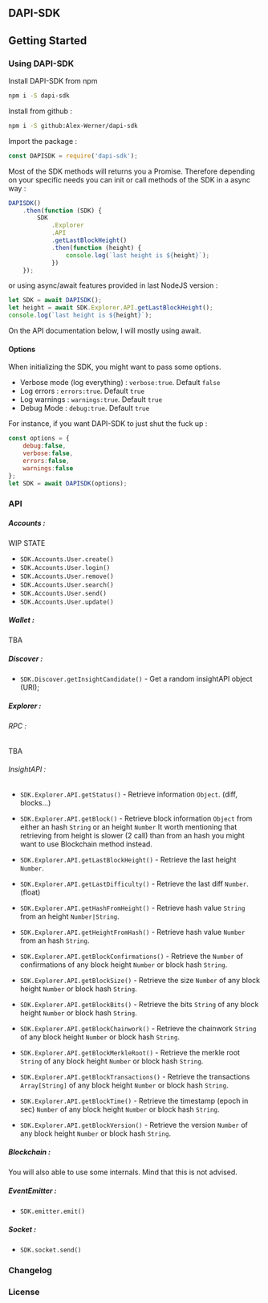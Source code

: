 ## DAPI-SDK

## Getting Started
### Using DAPI-SDK

Install DAPI-SDK from npm

```sh
npm i -S dapi-sdk
```

Install from github :

```sh
npm i -S github:Alex-Werner/dapi-sdk
```

Import the package :
```js
const DAPISDK = require('dapi-sdk');
```

Most of the SDK methods will returns you a Promise.
Therefore depending on your specific needs you can init or call methods of the SDK in a async way :
```js
DAPISDK()
    .then(function (SDK) {
        SDK
            .Explorer
            .API
            .getLastBlockHeight()
            .then(function (height) {
                console.log(`last height is ${height}`);
            })
    });
```

or using async/await features provided in last NodeJS version :
```js
let SDK = await DAPISDK();
let height = await SDK.Explorer.API.getLastBlockHeight();
console.log(`last height is ${height}`);
```

On the API documentation below, I will mostly using await.

#### Options
When initializing the SDK, you might want to pass some options.

- Verbose mode (log everything) : `verbose:true`. Default `false`
- Log errors : `errors:true`. Default `true`
- Log warnings : `warnings:true`. Default `true`
- Debug Mode : `debug:true`. Default `true`

For instance, if you want DAPI-SDK to just shut the fuck up :
```js
const options = {
    debug:false,
    verbose:false,
    errors:false,
    warnings:false
};
let SDK = await DAPISDK(options);
```

### API

##### Accounts :
WIP STATE
- `SDK.Accounts.User.create()`
- `SDK.Accounts.User.login()`
- `SDK.Accounts.User.remove()`
- `SDK.Accounts.User.search()`
- `SDK.Accounts.User.send()`
- `SDK.Accounts.User.update()`

##### Wallet :
TBA
##### Discover :
- `SDK.Discover.getInsightCandidate()` - Get a random insightAPI object (URI);

##### Explorer :
###### RPC :
TBA
###### InsightAPI :
- `SDK.Explorer.API.getStatus()` - Retrieve information `Object`. (diff, blocks...)
- `SDK.Explorer.API.getBlock()` - Retrieve block information `Object` from either an hash `String` or an height `Number`
   It worth mentioning that retrieving from height is slower (2 call) than from an hash you might want to use Blockchain method instead.


- `SDK.Explorer.API.getLastBlockHeight()` - Retrieve the last height `Number`.
- `SDK.Explorer.API.getLastDifficulty()` - Retrieve the last diff `Number`.(float)
- `SDK.Explorer.API.getHashFromHeight()` - Retrieve hash value `String` from an height `Number|String`.
- `SDK.Explorer.API.getHeightFromHash()` - Retrieve hash value `Number` from an hash `String`.
- `SDK.Explorer.API.getBlockConfirmations()` - Retrieve the `Number` of confirmations of any block height `Number` or block hash `String`.
- `SDK.Explorer.API.getBlockSize()` - Retrieve the size `Number` of any block height `Number` or block hash `String`.
- `SDK.Explorer.API.getBlockBits()` - Retrieve the bits `String` of any block height `Number` or block hash `String`.
- `SDK.Explorer.API.getBlockChainwork()` - Retrieve the chainwork `String` of any block height `Number` or block hash `String`.
- `SDK.Explorer.API.getBlockMerkleRoot()` - Retrieve the merkle root `String` of any block height `Number` or block hash `String`.
- `SDK.Explorer.API.getBlockTransactions()` - Retrieve the transactions `Array[String]` of any block height `Number` or block hash `String`.
- `SDK.Explorer.API.getBlockTime()` - Retrieve the timestamp (epoch in sec) `Number` of any block height `Number` or block hash `String`.
- `SDK.Explorer.API.getBlockVersion()` - Retrieve the version `Number` of any block height `Number` or block hash `String`.

##### Blockchain :

You will also able to use some internals. Mind that this is not advised.
##### EventEmitter :
- `SDK.emitter.emit()`

##### Socket :
- `SDK.socket.send()`

### Changelog
### License
